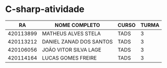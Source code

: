 # C-sharp-atividade

| RA	    |      NOME COMPLETO       	                      | CURSO	|   TURMA    |
|-----------|-------------------------------------------------|---------|------------|
| 420113899	|      MATHEUS ALVES STELA                        | TADS	|   3        |
| 420113212 |      DANIEL ZANAD DOS SANTOS                    | TADS    |   3        |
| 420106056 |      JOÃO VITOR SILVA LAGE                      | TADS    |   3        |
| 420114164	|      LUCAS GOMES FREIRE         	              | TADS	|   3        |
